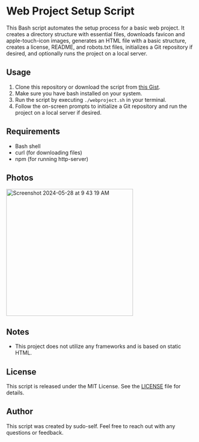# Web Project Setup Script

This Bash script automates the setup process for a basic web project. It creates a directory structure with essential files, downloads favicon and apple-touch-icon images, generates an HTML file with a basic structure, creates a license, README, and robots.txt files, initializes a Git repository if desired, and optionally runs the project on a local server.

## Usage

1. Clone this repository or download the script from [this Gist](https://gist.github.com/sudo-self/88cd02f137bfd17e48552f63acd4851d).
2. Make sure you have bash installed on your system.
3. Run the script by executing `./webproject.sh` in your terminal.
4. Follow the on-screen prompts to initialize a Git repository and run the project on a local server if desired.


## Requirements

- Bash shell
- curl (for downloading files)
- npm (for running http-server)

## Photos

<img width="337" alt="Screenshot 2024-05-28 at 9 43 19 AM" src="https://github.com/sudo-self/web-project/assets/119916323/f84c2694-8515-4c4e-b34a-0782c5be68f8">


## Notes

- This project does not utilize any frameworks and is based on static HTML. 


## License

This script is released under the MIT License. See the [LICENSE](LICENSE) file for details.

## Author

This script was created by sudo-self. Feel free to reach out with any questions or feedback.
